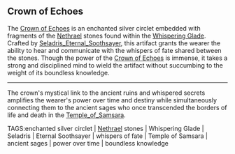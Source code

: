 ## Crown of Echoes

The [Crown of Echoes](../Artifacts/Crown_of_Echoes.md) is an enchanted silver circlet embedded with fragments of the [Nethrael](../Lore/Nethrael.md) stones found within the [Whispering Glade](../Places/Whispering_Glade.md). Crafted by [Seladris_Eternal_Soothsayer](../Gods/Seladris_the_Eternal_Soothsayer.md), this artifact grants the wearer the ability to hear and communicate with the whispers of fate shared between the stones.  Though the power of the [Crown of Echoes](../Artifacts/Crown_of_Echoes.md) is immense, it takes a strong and disciplined mind to wield the artifact without succumbing to the weight of its boundless knowledge.


---
The crown's mystical link to the ancient ruins and whispered secrets amplifies the wearer's power over time and destiny while simultaneously connecting them to the ancient sages who once transcended the borders of life and death in the [Temple_of_Samsara](../Places/Temple_of_Samsara.md).


TAGS:enchanted silver circlet | [Nethrael](../Lore/Nethrael.md) stones | Whispering Glade | Seladris | Eternal Soothsayer | whispers of fate | Temple of Samsara | ancient sages | power over time | boundless knowledge
